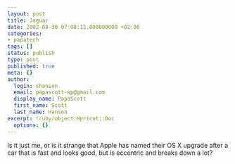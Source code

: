 ```yaml
---
layout: post
title: Jaguar
date: 2002-08-30 07:08:12.000000000 +02:00
categories:
- papatech
tags: []
status: publish
type: post
published: true
meta: {}
author:
  login: shanson
  email: papascott-wp@gmail.com
  display_name: PapaScott
  first_name: Scott
  last_name: Hanson
excerpt: !ruby/object:Hpricot::Doc
  options: {}
---
```

<p>Is it just me, or is it strange that Apple has named their OS X upgrade after a car that is fast and looks good, but is eccentric and breaks down a lot?</p>
